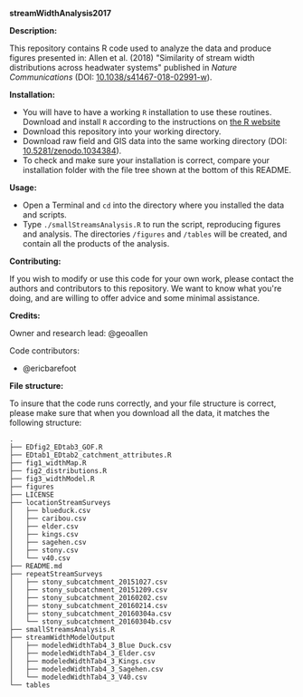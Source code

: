 <b>streamWidthAnalysis2017</b>

<b> Description:</b><br>

This repository contains R code used to analyze the data and produce figures presented in:
Allen et al. (2018) "Similarity of stream width distributions across headwater systems" published in <i>Nature Communications</i> (DOI: <a href="https://www.nature.com/articles/s41467-018-02991-w">10.1038/s41467-018-02991-w</a>).

<b>Installation:</b>

- You will have to have a working `R` installation to use these routines. Download and install `R` according to the instructions on [the R website](https://www.r-project.org/)
- Download this repository into your working directory.
- Download raw field and GIS data into the same working directory (DOI: <a href="https://zenodo.org/record/1034385#.WpSVhxPwZE4">10.5281/zenodo.1034384</a>).
- To check and make sure your installation is correct, compare your installation folder with the file tree shown at the bottom of this README.

<b>Usage:</b>

- Open a Terminal and `cd` into the directory where you installed the data and scripts.
- Type `./smallStreamsAnalysis.R` to run the script, reproducing figures and analysis. The directories `/figures` and `/tables` will be created, and contain all the products of the analysis.

<b>Contributing:</b>

If you wish to modify or use this code for your own work, please contact the authors and contributors to this repository. We want to know what you're doing, and are willing to offer advice and some minimal assistance.

<b>Credits:</b>

Owner and research lead: @geoallen

Code contributors:
- @ericbarefoot

<b>File structure:</b>

To insure that the code runs correctly, and your file structure is correct, please make sure that when you download all the data, it matches the following structure:
```
.
├── EDfig2_EDtab3_GOF.R
├── EDtab1_EDtab2_catchment_attributes.R
├── fig1_widthMap.R
├── fig2_distributions.R
├── fig3_widthModel.R
├── figures
├── LICENSE
├── locationStreamSurveys
│   ├── blueduck.csv
│   ├── caribou.csv
│   ├── elder.csv
│   ├── kings.csv
│   ├── sagehen.csv
│   ├── stony.csv
│   └── v40.csv
├── README.md
├── repeatStreamSurveys
│   ├── stony_subcatchment_20151027.csv
│   ├── stony_subcatchment_20151209.csv
│   ├── stony_subcatchment_20160202.csv
│   ├── stony_subcatchment_20160214.csv
│   ├── stony_subcatchment_20160304a.csv
│   └── stony_subcatchment_20160304b.csv
├── smallStreamsAnalysis.R
├── streamWidthModelOutput
│   ├── modeledWidthTab4_3_Blue Duck.csv
│   ├── modeledWidthTab4_3_Elder.csv
│   ├── modeledWidthTab4_3_Kings.csv
│   ├── modeledWidthTab4_3_Sagehen.csv
│   └── modeledWidthTab4_3_V40.csv
└── tables
```
